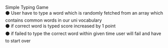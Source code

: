 Simple Typing Game<br/>
⚫️ User have to type a word which is randomly fetched from an array which contains common words in our uni vocabulary  <br/>
⚫️ if correct word is typed score increased by 1 point<br/>
⚫️ if failed to type the correct word within given time user will fail and have to start over

 
 
